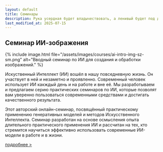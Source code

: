 ```yaml
---
layout: default
title: Семинары
description: Рука усердная будет владычествовать, а ленивый будет под дланью (Прит.12:24).
last_modified_at: 2025-07-15
---
```


## Семинар ИИ-зображения

{% include image.html file="/assets/images/courses/ai-intro-img-sz-sm.png" alt="Вводный семинар по ИИ для создания и обработки изображений." %}

Искуственный Интеллект (ИИ) вошёл в нашу повседневную жизнь. Он участвует в ней и незаметно и проявленно. Современный человек использует ИИ какждый день и на работе и вне её. Мы разработываем и предлагаем серию практических семинаров по ИИ, которые позволят вам уверенно пользоваться современными средствами и достигать качественного результата.

Этот авторский онлайн-семинар, посвящённый практическому применению генеративных моделей и методов Искусственного Интеллекта. Семинар разработан на основе осмысления опыта длительного практического применения ИИ и рассчитан на тех, кто стремится научиться эффективно использовать современные ИИ-модели в работе и в жизни.

[подробнее >](/courses-ai-intro-img/)
